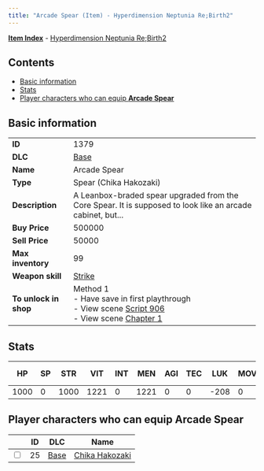 ```yaml
---
title: "Arcade Spear (Item) - Hyperdimension Neptunia Re;Birth2"
---
```


[**Item Index**](/neptunia/rb2/item/index.html) - [Hyperdimension Neptunia Re;Birth2](/neptunia/rb2)

## Contents

- [Basic information](#basic-information)
- [Stats](#stats)
- [Player characters who can equip **Arcade Spear**](#player-characters-who-can-equip-arcade-spear)

## Basic information

|   |   |
| -- | -- |
| **ID** | 1379 |
| **DLC** | [Base](/neptunia/rb2/dlc/0-base.html) |
| **Name** | Arcade Spear |
| **Type** | Spear (Chika Hakozaki) |
| **Description** | A Leanbox-braded spear upgraded from the Core Spear. It is supposed to look like an arcade cabinet, but... |
| **Buy Price** | 500000 |
| **Sell Price** | 50000 |
| **Max inventory** | 99 |
| **Weapon skill** | [Strike](/neptunia/rb2/skill/0-2903-strike.html) |
| **To unlock in shop** | Method 1<br />- Have save in first playthrough<br />- View scene [Script 906](/neptunia/rb2/scene/0-906-script-906.html)<br />- View scene [Chapter 1](/neptunia/rb2/scene/0-51-chapter-1.html) |

## Stats

| HP | SP | STR | VIT | INT | MEN | AGI | TEC | LUK | MOV | Fire res. | Ice res. | Wind res. | Lightning res. |
| -- | -- | --- | --- | --- | --- | --- | --- | --- | --- | --------- | -------- | --------- | -------------- |
| 1000 | 0 | 1000 | 1221 | 0 | 1221 | 0 | 0 | -208 | 0 | 0 | 0 | 0 | 0 |

## Player characters who can equip **Arcade Spear**

|    | ID | DLC | Name |
| -- | -- | --- | ---- |
| <input type="checkbox" id="rb2-player-0-25" class="trackbox" /> | 25 | [Base](/neptunia/rb2/dlc/0-base.html) | [Chika Hakozaki](/neptunia/rb2/player/0-25-chika-hakozaki.html) |
